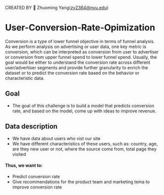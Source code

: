 CREATED BY 👀
Zhuoming Yang(zy2364@nyu.edu)
# User-Conversion-Rate-Opimization
Conversion is a type of lower funnel objective in terms of funnel analysis. As we perform analysis on advertising or user data, one key metric is conversion, which can be interpreted as conversion from user to advertiser or conversion from upper funnel spend to lower funnel spend. Usually, the goal would be either to understand the conversion rate across different user/advertiser segments and provide further granularity to enrich the dataset or to predict the conversion rate based on the behavior or characteristic data.

## Goal
- The goal of this challenge is to build a model that predicts conversion rate, and based on the model, come up with ideas to improve revenue.

## Data description
- We have data about users who vist our site
- We have different characteristics of these users, such as: country, age, are they new user or not, where the source come from, total page they visited
#### Thus, we want to:
- Predict conversion rate
- Give recommendations for the product team and marketing tema to improve conversion rate

